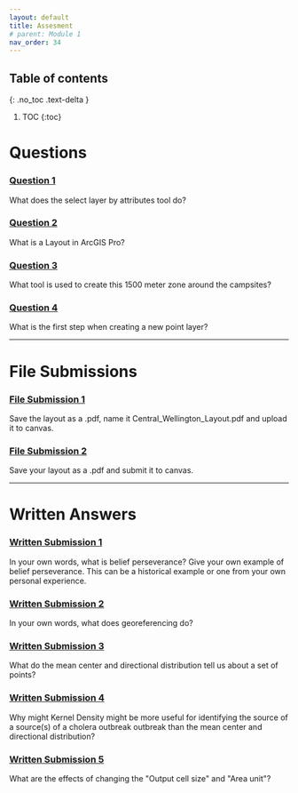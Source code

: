 ```yaml
---
layout: default
title: Assesment
# parent: Module 1
nav_order: 34
---
```

## Table of contents
{: .no_toc .text-delta }

1. TOC
{:toc}

# Questions

### [**Question 1**](/Application/Files/Part1.md#question-1)
What does the select layer by attributes tool do?

### [**Question 2**](/Application/Files/Part1.md#question-2)
What is a Layout in ArcGIS Pro?

### [**Question 3**](/Application/Files/Part1.md#question-3)
What tool is used to create this 1500 meter zone around the campsites?

### [**Question 4**](/Application/Files/Part1.md#question-4)
What is the first step when creating a new point layer?

---

# File Submissions

### [**File Submission 1**](/Application/Files/Part1.md)  

Save the layout as a .pdf, name it Central_Wellington_Layout.pdf and upload it to canvas.


### [**File Submission 2**](/Application/Files/Part4.md#file-submission-2)

Save your layout as a .pdf and submit it to canvas.

---

# Written Answers

### [**Written Submission 1**](/Content/History_SpatialAnalysis.md#written-submission-1)

In your own words, what is belief perseverance?  Give your own example of belief perseverance.  This can be a historical example or one from your own personal experience.

### [**Written Submission 2**](/Application/Files/Part2.md#written-submission-2)

In your own words, what does georeferencing do?

### [**Written Submission 3**](/Application/Files/Part3.md#written-submission-3)

What do the mean center and directional distribution tell us about a set of points?

### [**Written Submission 4**](/Application/Files/Part3.md#written-submission-4)

Why might Kernel Density might be more useful for identifying the source of a source(s) of a cholera outbreak outbreak than the mean center and directional distribution?

### [**Written Submission 5**](/Application/Files/Part3.md#written-submission-5)
What are the effects of changing the "Output cell size" and "Area unit"?
